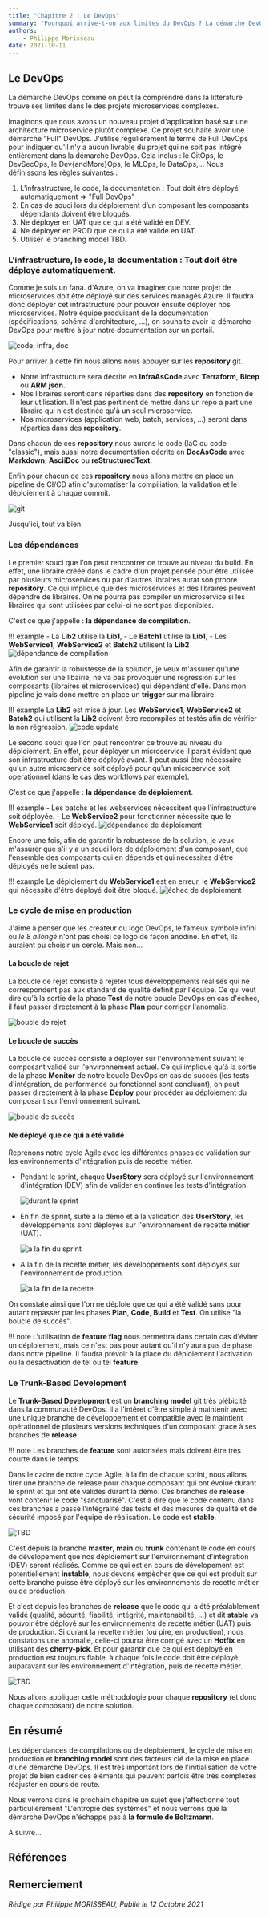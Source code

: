 ```yaml
---
title: "Chapitre 2 : Le DevOps"
summary: "Pourquoi arrive-t-on aux limites du DevOps ? La démarche DevOps comme on peut la comprendre dans la littérature trouve ses limites dans le des projets microservices complexes."
authors:
    - Philippe Morisseau
date: 2021-10-11
---
```


## Le DevOps

La démarche DevOps comme on peut la comprendre dans la littérature trouve ses limites dans le des projets microservices complexes.

Imaginons que nous avons un nouveau projet d'application basé sur une architecture microservice plutôt complexe. Ce projet souhaite avoir une démarche "Full" DevOps.
J'utilise régulièrement le terme de Full DevOps pour indiquer qu'il n'y a aucun livrable du projet qui ne soit pas intégré entièrement dans la démarche DevOps. 
Cela inclus : le GitOps, le DevSecOps, le Dev{andMore}Ops, le MLOps, le DataOps,...
Nous définissons les règles suivantes :

1. L’infrastructure, le code, la documentation : Tout doit être déployé automatiquement => "Full DevOps"
2. En cas de souci lors du déploiement d’un composant les composants dépendants doivent être bloqués.
3. Ne déployer en UAT que ce qui a été validé en DEV.
4. Ne déployer en PROD que ce qui a été validé en UAT.
5. Utiliser le branching model TBD.

### L’infrastructure, le code, la documentation : Tout doit être déployé automatiquement.

Comme je suis un fana. d'Azure, on va imaginer que notre projet de microservices doit être déployé sur des services managés Azure.
Il faudra donc déployer cet infrastructure pour pouvoir ensuite déployer nos microservices.
Notre équipe produisant de la documentation (spécifications, schéma d'architecture, ...), on souhaite avoir la démarche DevOps pour mettre à jour notre documentation sur un portail.

![code, infra, doc](../../../img/02.pourquoi.ledevops.001.svg)

Pour arriver à cette fin nous allons nous appuyer sur les **repository** git.

- Notre infrastructure sera décrite en **InfraAsCode** avec **Terraform**, **Bicep** ou **ARM json**.
- Nos libraires seront dans réparties dans des **repository** en fonction de leur utilisation. Il n'est pas pertinent de mettre dans un repo a part une libraire qui n'est destinée qu'à un seul microservice.
- Nos microservices (application web, batch, services, ...) seront dans réparties dans des **repository**.

Dans chacun de ces **repository** nous aurons le code (IaC ou code "classic"), mais aussi notre documentation décrite en **DocAsCode** avec **Markdown**, **AsciiDoc** ou **reStructuredText**.

Enfin pour chacun de ces **repository** nous allons mettre en place un pipeline de CI/CD afin d'automatiser la compiliation, la validation et le déploiement à chaque commit.

![git](../../../img/02.pourquoi.ledevops.002.svg)

Jusqu'ici, tout va bien.

### Les dépendances

Le premier souci que l'on peut rencontrer ce trouve au niveau du build.
En effet, une libraire créée dans le cadre d'un projet pensée pour être utilisée par plusieurs microservices ou par d'autres libraires aurat son propre **repository**.
Ce qui implique que des microservices et des libraires peuvent dépendre de libraires. On ne pourra pas compiler un microservice si les libraires qui sont utilisées par celui-ci ne sont pas disponibles.

C'est ce que j'appelle : **la dépendance de compilation**. 

!!! example
    - La **Lib2** utilise la **Lib1**,
    - Le **Batch1** utilise la **Lib1**,
    - Les **WebService1**, **WebService2** et **Batch2** utilisent la **Lib2**
    ![dépendance de compilation](../../../img/02.pourquoi.ledevops.003.svg)

Afin de garantir la robustesse de la solution, je veux m'assurer qu'une évolution sur une libairie, ne va pas provoquer une regression sur les composants (libraires et microservices) qui dépendent d'elle.
Dans mon pipeline je vais donc mettre en place un **trigger** sur ma libraire.

!!! example
    La **Lib2** est mise à jour. Les **WebService1**, **WebService2** et **Batch2** qui utilisent la **Lib2** doivent être recompilés et testés afin de vérifier la non régression.
    ![code update](../../../img/02.pourquoi.ledevops.004.svg)

Le second souci que l'on peut rencontrer ce trouve au niveau du déploiement.
En effet, pour déployer un microservice il parait évident que son infrastructure doit être déployé avant. Il peut aussi être nécessaire qu'un autre microservice soit déployé pour qu'un microservice soit operationnel (dans le cas des workflows par exemple).

C'est ce que j'appelle : **la dépendance de déploiement**.

!!! example
    - Les batchs et les webservices nécessitent que l'infrastructure soit déployée.
    - Le **WebService2** pour fonctionner nécessite que le **WebService1** soit déployé. 
    ![dépendance de déploiement](../../../img/02.pourquoi.ledevops.005.svg)

Encore une fois, afin de garantir la robustesse de la solution, je veux m'assurer que s'il y a un souci lors de déploiement d'un composant, que l'ensemble des composants qui en dépends et qui nécessites d'être déployés ne le soient pas.

!!! example
    Le déploiement du **WebService1** est en erreur, le **WebService2** qui nécessite d'être déployé doit être bloqué. 
    ![échec de déploiement](../../../img/02.pourquoi.ledevops.006.svg)

### Le cycle de mise en production

J'aime à penser que les créateur du logo DevOps, le fameux symbole infini ou *le 8 allongé* n'ont pas choisi ce logo de façon anodine. En effet, ils auraient pu choisir un cercle. Mais non...

#### La boucle de rejet

La boucle de rejet consiste à rejeter tous développements réalisés qui ne correspondent pas aux standard de qualité définit par l'équipe.
Ce qui veut dire qu'à la sortie de la phase **Test** de notre boucle DevOps en cas d'échec, il faut passer directement à la phase **Plan** pour corriger l'anomalie.

![boucle de rejet](../../../img/02.pourquoi.ledevops.007.png)

#### Le boucle de succès

La boucle de succès consiste à déployer sur l'environnement suivant le composant validé sur l'environnement actuel.
Ce qui implique qu'à la sortie de la phase **Monitor** de notre boucle DevOps en cas de succès (les tests d'intégration, de performance ou fonctionnel sont concluant), on peut passer directement à la phase **Deploy** pour procéder au déploiement du composant sur l'environnement suivant.

![boucle de succès](../../../img/02.pourquoi.ledevops.008.png)

#### Ne déployé que ce qui a été validé

Reprenons notre cycle Agile avec les différentes phases de validation sur les environnements d'intégration puis de recette métier.

- Pendant le sprint, chaque **UserStory** sera déployé sur l'environnement d'intégration (DEV) afin de valider en continue les tests d'intégration.
  
  ![durant le sprint](../../../img/02.pourquoi.ledevops.009.svg)

- En fin de sprint, suite à la démo et à la validation des **UserStory**, les développements sont déployés sur l'environnement de recette métier (UAT).

  ![à la fin du sprint](../../../img/02.pourquoi.ledevops.010.svg)

- A la fin de la recette métier, les développements sont déployés sur l'environnement de production.

  ![à la fin de la recette](../../../img/02.pourquoi.ledevops.011.svg)

On constate ainsi que l'on ne déploie que ce qui a été validé sans pour autant repasser par les phases **Plan**, **Code**, **Build** et **Test**. On utilise "la boucle de succès". 

!!! note
    L'utilisation de **feature flag** nous permettra dans certain cas d'éviter un déploiement, mais ce n'est pas pour autant qu'il n'y aura pas de phase dans notre pipeline. Il faudra prévoir à la place du déploiement l'activation ou la desactivation de tel ou tel **feature**.

### Le Trunk-Based Development

Le **Trunk-Based Development** est un **branching model** git très plébicité dans la communauté DevOps.
Il a l'intêret d'être simple à maintenir avec une unique branche de développement et compatible avec le maintient opérationnel de plusieurs versions techniques d'un composant grace à ses branches de **release**.

!!! note
    Les branches de **feature** sont autorisées mais doivent être très courte dans le temps.

Dans le cadre de notre cycle Agile, à la fin de chaque sprint, nous allons tirer une branche de release pour chaque composant qui ont évolué durant le sprint et qui ont été validés durant la démo.
Ces branches de **release** vont contenir le code "sanctuarisé". C'est à dire que le code contenu dans ces branches a passé l'intégralité des tests et des mesures de qualité et de sécurité imposé par l'équipe de réalisation. Le code est **stable**.

![TBD](../../../img/02.pourquoi.ledevops.012.svg)

C'est depuis la branche **master**, **main** ou **trunk** contenant le code en cours de dévelopement que nos déploiement sur l'environnement d'intégration (DEV) seront réalisés. Comme ce qui est en cours de dévelopement est potentiellement **instable**, nous devons empècher que ce qui est produit sur cette branche puisse être déployé sur les environnements de recette métier ou de production.

Et c'est depuis les branches de **release** que le code qui a été préalablement validé (qualité, sécurité, fiabilité, intégrité, maintenabilité, ...) et dit **stable** va pouvoir être déployé sur les environnements de recette métier (UAT) puis de production. Si durant la recette métier (ou pire, en production), nous constatons une anomalie, celle-ci pourra être corrigé avec un **Hotfix** en utilisant des **cherry-pick**.
Et pour garantir que ce qui est déployé en production est toujours fiable, à chaque fois le code doit être déployé auparavant sur les environnement d'intégration, puis de recette métier.

![TBD](../../../img/02.pourquoi.ledevops.013.svg)

Nous allons appliquer cette méthodologie pour chaque **repository** (et donc chaque composant) de notre solution.

## En résumé

Les dépendances de compilations ou de déploiement, le cycle de mise en production et **branching model** sont des facteurs clé de la mise en place d'une démarche DevOps. Il est très important lors de l'initialisation de votre projet de bien cadrer ces éléments qui peuvent parfois être très complexes réajuster en cours de route.

Nous verrons dans le prochain chapitre un sujet que j'affectionne tout particulièrement "L'entropie des systèmes" et nous verrons que la démarche DevOps n'échappe pas à **la formule de Boltzmann**.

A suivre...

## Références

## Remerciement

_Rédigé par Philippe MORISSEAU, Publié le 12 Octobre 2021_
